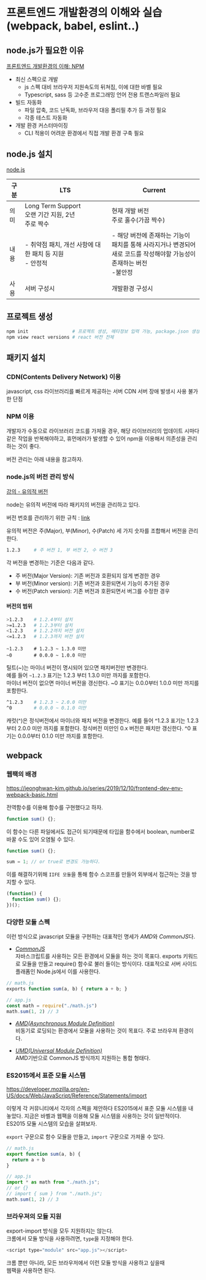 # 프론트엔드 개발환경의 이해와 실습 (webpack, babel, eslint..)

## node.js가 필요한 이유

[프론트엔드 개발환경의 이해: NPM](https://jeonghwan-kim.github.io/series/2019/12/09/frontend-dev-env-npm.html)

- 최신 스펙으로 개발
  - js 스펙 대비 브라우저 지원속도의 뒤쳐짐, 이에 대한 바벨 필요
  - Typescript, sass 등 고수준 프로그래밍 언어 전용 트랜스파일러 필요
- 빌드 자동화
  - 파일 압축, 코드 난독화, 브라우저 대응 폴리필 추가 등 과정 필요
  - 각종 테스트 자동화
- 개발 환경 커스터마이징
  - CLI 적용이 어려운 환경에서 직접 개발 환경 구축 필요

## node.js 설치

[node.js](https://nodejs.org/ko/)


| 구분 | LTS | Current |
|---|---|---|
| 의미 | Long Term Support<br>오랜 기간 지원, 2년<br>주로 짝수 | 현재 개발 버전<br>주로 홀수(가끔 짝수) |
| 내용 | - 취약점 패치, 개선 사항에 대한 패치 등 지원<br>- 안정적 | - 해당 버전에 존재하는 기능이<br>패치를 통해 사라지거나 변경되어<br>새로 코드를 작성해야할 가능성이 존재하는 버전<br>-불안정 |
| 사용 | 서버 구성시 | 개발환경 구성시 |

## 프로젝트 생성

```zsh
npm init                # 프로젝트 생성, 메타정보 입력 가능, package.json 생성
npm view react versions # react 버전 전체
```

## 패키지 설치

### CDN(Contents Delivery Network) 이용
javascript, css 라이브러리를 빠르게 제공하는 서버
CDN 서버 장애 발생시 사용 불가한 단점

### NPM 이용
개발자가 수동으로 라이브러리 코드를 가져올 경우, 해당 라이브러리의 업데이트 시마다 같은 작업을 반복해야하고, 휴먼에러가 발생할 수 있어 npm을 이용해서 의존성을 관리하는 것이 좋다.

버전 관리는 아래 내용을 참고하자.

### node.js의 버전 관리 방식
[강의 - 유의적 버전](https://jeonghwan-kim.github.io/series/2019/12/09/frontend-dev-env-npm.html#54-%EC%9C%A0%EC%9D%98%EC%A0%81-%EB%B2%84%EC%A0%84)

node는 유의적 버전에 따라 패키지의 버전을 관리하고 있다.

버전 번호를 관리하기 위한 규칙 : [link](https://semver.org/lang/ko/)

유의적 버전은 주(Major), 부(Minor), 수(Patch) 세 가지 숫자를 조합해서 버전을 관리한다.  

```zsh
1.2.3     # 주 버전 1, 부 버전 2, 수 버전 3
```

각 버전을 변경하는 기준은 다음과 같다.

- 주 버전(Major Version): 기존 버전과 호환되지 않게 변경한 경우
- 부 버전(Minor version): 기존 버전과 호환되면서 기능이 추가된 경우
- 수 버전(Patch version): 기존 버전과 호환되면서 버그를 수정한 경우


#### 버전의 범위
```zsh
>1.2.3    # 1.2.4부터 설치
>=1.2.3   # 1.2.3부터 설치
<1.2.3    # 1.2.2까지 버전 설치
<=1.2.3   # 1.2.3까지 버전 설치
```

```
~1.2.3    # 1.2.3 ~ 1.3.0 미만
~0        # 0.0.0 ~ 1.0.0 미만
```

틸트(~)는 마이너 버전이 명시되어 있으면 패치버전만 변경한다.  
예를 들어 `~1.2.3` 표기는 1.2.3 부터 1.3.0 미만 까지를 포함한다.  
마이너 버전이 없으면 마이너 버전을 갱신한다. ~0 표기는 0.0.0부터 1.0.0 미만 까지를 포함한다.  

```zsh
^1.2.3    # 1.2.3 ~ 2.0.0 미만
^0        # 0.0.0 ~ 0.1.0 미만
```

캐럿(^)은 정식버전에서 마이너와 패치 버전을 변경한다. 예를 들어 ^1.2.3 표기는 1.2.3부터 2.0.0 미만 까지를 포함한다. 정식버전 미만인 0.x 버전은 패치만 갱신한다. ^0 표기는 0.0.0부터 0.1.0 미만 까지를 포함한다.


## webpack

### 웹팩의 배경
https://jeonghwan-kim.github.io/series/2019/12/10/frontend-dev-env-webpack-basic.html

전역함수를 이용해 함수를 구현했다고 하자.
```javascript
function sum() {};
```
이 함수는 다른 파일에서도 접근이 되기때문에 타입을 함수에서 boolean, number로 바꿀 수도 있어 오염될 수 있다.
```javascript
function sum() {};

sum = 1; // or true로 변경도 가능하다.
```

이를 해결하기위해 `IIFE 모듈`을 통해 함수 스코프를 만들어 외부에서 접근하는 것을 방지할 수 있다.

```javascript
(function() {
  function sum() {};
})();
```

### 다양한 모듈 스펙
이런 방식으로 javascript 모듈을 구현하는 대표적인 명세가 *AMD*와 *CommonJS*다.

- *[CommonJS](http://www.commonjs.org/)*  
자바스크립트를 사용하는 모든 환경에서 모듈을 하는 것이 목표다. exports 키워드로 모듈을 만들고 require() 함수로 불러 들이는 방식이다. 대표적으로 서버 사이드 플래폼인 Node.js에서 이를 사용한다.

```javascript
// math.js
exports function sum(a, b) { return a + b; }

// app.js
const math = require("./math.js")
math.sum(1, 2) // 3
```

- *[AMD(Asynchronous Module Definition)](https://github.com/amdjs/amdjs-api/wiki/AMD)*  
비동기로 로딩되는 환경에서 모듈을 사용하는 것이 목표다. 주로 브라우져 환경이다.

- *[UMD(Universal Module Definition)](https://github.com/umdjs/umd)*  
AMD기반으로 CommonJS 방식까지 지원하는 통합 형태다.

### ES2015에서 표준 모듈 시스템
https://developer.mozilla.org/en-US/docs/Web/JavaScript/Reference/Statements/import

이렇게 각 커뮤니티에서 각자의 스펙을 제안하다 ES2015에서 표준 모듈 시스템을 내 놓았다. 지금은 바벨과 웹팩을 이용해 모듈 시스템을 사용하는 것이 일반적이다. ES2015 모듈 시스템의 모습을 살펴보자.


`export` 구문으로 함수 모듈을 만들고, `import` 구문으로 가져올 수 있다.

```javascript
// math.js
export function sum(a, b) {
  return a + b
}

// app.js
import * as math from "./math.js";
// or {}
// import { sum } from "./math.js";
math.sum(1, 2) // 3
```

### 브라우져의 모듈 지원
export-import 방식을 모두 지원하지는 않는다.  
크롬에서 모듈 방식을 사용하려면, `type`을 지정해야 한다.

```javascript
<script type="module" src="app.js"></script>
```

크롬 뿐만 아니라, 모든 브라우저에서 이런 모듈 방식을 사용하고 싶을때  
웹팩을 사용하면 된다.